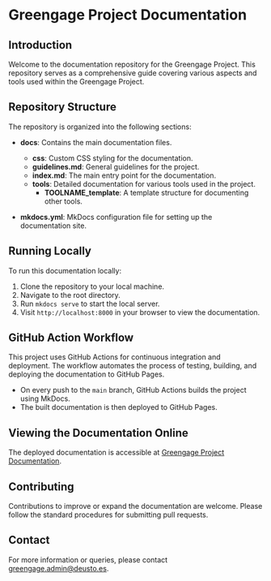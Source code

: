 # Greengage Project Documentation

## Introduction

Welcome to the documentation repository for the Greengage Project. This repository serves as a comprehensive guide covering various aspects and tools used within the Greengage Project.

## Repository Structure

The repository is organized into the following sections:

- **docs**: Contains the main documentation files.

  - **css**: Custom CSS styling for the documentation.
  - **guidelines.md**: General guidelines for the project.
  - **index.md**: The main entry point for the documentation.
  - **tools**: Detailed documentation for various tools used in the project.
    - **TOOLNAME_template**: A template structure for documenting other tools.

- **mkdocs.yml**: MkDocs configuration file for setting up the documentation site.

## Running Locally

To run this documentation locally:

1. Clone the repository to your local machine.
2. Navigate to the root directory.
3. Run `mkdocs serve` to start the local server.
4. Visit `http://localhost:8000` in your browser to view the documentation.

## GitHub Action Workflow

This project uses GitHub Actions for continuous integration and deployment. The workflow automates the process of testing, building, and deploying the documentation to GitHub Pages.

- On every push to the `main` branch, GitHub Actions builds the project using MkDocs.
- The built documentation is then deployed to GitHub Pages.

## Viewing the Documentation Online

The deployed documentation is accessible at [Greengage Project Documentation](https://greengage-project.github.io/Documentation/).

## Contributing

Contributions to improve or expand the documentation are welcome. Please follow the standard procedures for submitting pull requests.

## Contact

For more information or queries, please contact greengage.admin@deusto.es.
